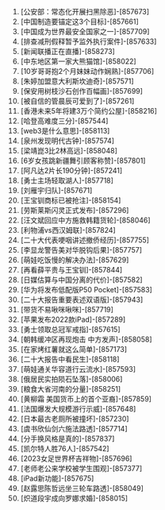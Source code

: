 
1. [公安部：常态化开展扫黑除恶]-[857673]
1. [中国制造要锚定这3个目标]-[857661]
1. [中国成为世界最安全国家之一]-[857709]
1. [排查减刑假释暂予监外执行案件]-[857633]
1. [新闻联播正在直播]-[858273]
1. [中东地区第一家大熊猫馆]-[858022]
1. [10岁哥哥抱2个月妹妹动作娴熟]-[857706]
1. [朱婷加盟意大利斯坎迪奇]-[857571]
1. [保安用树枝沙石创作百幅画]-[857699]
1. [被自信的管晨辰可爱到了]-[857261]
1. [香港未来5年将建3万个简约公屋]-[858216]
1. [哈登高难度三分]-[857544]
1. [web3是什么意思]-[858113]
1. [泉州发现明代古钟]-[857574]
1. [梁靖崑3比2林高远]-[858048]
1. [6岁女孩跳新疆舞引顾客称赞]-[857801]
1. [阿凡达2片长190分钟]-[857241]
1. [勇士主场轻取湖人]-[857718]
1. [刘雁宇归队]-[857671]
1. [王宝钏商标已被抢注]-[858154]
1. [劳斯莱斯闪灵正式发布]-[857296]
1. [汪文斌回应中方施救韩籍货轮]-[858046]
1. [利物浦vs西汉姆联]-[857824]
1. [二十大代表哽咽讲述撤侨经历]-[857755]
1. [李显龙警告美对华脱钩后果]-[857757]
1. [萌娃吃饭慢的解决办法]-[857629]
1. [再看薛平贵与王宝钏]-[857844]
1. [日媒估算与中国分离的代价]-[857582]
1. [华为将发布低配版P50 Pocket]-[857583]
1. [二十大报告重要表述双语版]-[857943]
1. [带货不易啾咪啾咪]-[857719]
1. [苹果发布2022款iPad]-[857289]
1. [勇士领取总冠军戒指]-[857615]
1. [朝韩缓冲区再现炮击 中方发声]-[858058]
1. [在家烤红薯就这么简单]-[857173]
1. [二十大报告中看民生]-[858118]
1. [萌娃通关华容道行云流水]-[857593]
1. [俄居民实拍陨石坠落]-[858006]
1. [粮食大省河南的分量]-[858251]
1. [黄柳霜 美国货币上的首个亚裔]-[857859]
1. [法国爆发大规模游行示威]-[857648]
1. [日本最古老厕所被撞坏]-[857230]
1. [虞书欣仙剑六施法路透]-[857714]
1. [分手换风格是真的]-[857837]
1. [凯尔特人胜76人]-[857542]
1. [2023女足世界杯吉祥物]-[857696]
1. [老师老公来学校被学生围观]-[857377]
1. [iPad新功能]-[857675]
1. [赵露思陈哲远坐三轮车路透]-[858049]
1. [炽道段宇成向罗娜求婚]-[858015]